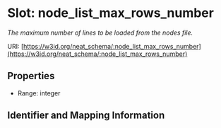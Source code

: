 # Slot: node_list_max_rows_number
_The maximum number of lines to be loaded from the nodes file._


URI: [https://w3id.org/neat_schema/:node_list_max_rows_number](https://w3id.org/neat_schema/:node_list_max_rows_number)



<!-- no inheritance hierarchy -->


## Properties

 * Range: integer



## Identifier and Mapping Information





